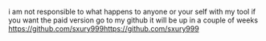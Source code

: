 i am not responsible to what happens to anyone or your self with my tool if you want the paid version go to my github it will be up in a couple of weeks https://github.com/sxury999https://github.com/sxury999